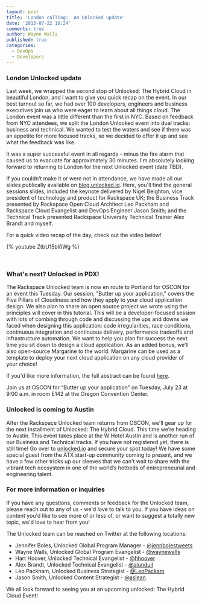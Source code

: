```yaml
---
layout: post
title: 'London calling:  An Unlocked update'
date: '2013-07-22 10:24'
comments: true
author: Wayne Walls
published: true
categories:
  - DevOps
  - Developers
---
```


### London Unlocked update

Last week, we wrapped the second stop of Unlocked: The Hybrid Cloud in beautiful
London, and I want to give you quick recap on the event. In our best turnout so
far, we had over 100 developers, engineers and business executives join us who
were eager to learn about all things cloud. The London event was a little
different than the first in NYC. Based on feedback from NYC attendees, we split
the London Unlocked event into dual tracks: business and technical. We wanted
to test the waters and see if there was an appetite for more focused tracks, so
we decided to offer it up and see what the feedback was like.

It was a super successful event in all regards - minus the fire alarm that
caused us to evacuate for approximately 30 minutes. I'm absolutely looking
forward to returning to London for the next Unlocked event (date TBD).

<!-- more -->

If you couldn’t make it or were not in attendance, we have made all our slides
publically available on [blog.unlocked.io](http://unlocked.io). Here, you'll
find the general sessions slides, included the keynote delivered by Nigel Beighton,
vice president of technology and product for Rackspace UK; the Business Track
presented by Rackspace Open Cloud Architect Leo Packham and Rackspace Cloud
Evangelist and DevOps Engineer Jason Smith; and the Technical Track presented
Rackspace University Technical Trainer Alex Brandt and myself.

For a quick video recap of the day, check out the video below!

{% youtube ZtbU15bl0Wg %}

<br />

### What's next? Unlocked in PDX!

The Rackspace Unlocked team is now en route to Portland for OSCON for an event
this Tuesday. Our session, "Butter up your application," covers the Five Pillars
of Cloudiness and how they apply to your cloud application design. We also plan
to share an open source project we wrote using the principles will cover in this
tutorial. This will be a developer-focused session with lots of combing through
code and discussing the ups and downs we faced when designing this application:
code irregularities, race conditions, continuous integration and continuous
delivery, performance tradeoffs and infrastructure automation. We want to help
you plan for success the next time you sit down to design a cloud application.
As an added bonus, we’ll also open-source Margarine to the world. Margarine can
be used as a template to deploy your next cloud application on any cloud provider
of your choice!

If you'd like more information, the full abstract can be found
[here](http://www.oscon.com/oscon2013/public/schedule/detail/31425).

Join us at OSCON for “Butter up your application” on Tuesday, July 23 at 9:00 a.m.
in room E142 at the Oregon Convention Center.

### Unlocked is coming to Austin

After the Rackspace Unlocked team returns from OSCON, we'll gear up for the next
installment of Unlocked: The Hybrid Cloud. This time we’re heading to Austin.
This event takes place at the W Hotel Austin and is another run of our Business
and Technical tracks. If you have not registered yet, there is still time! Go
over to [unlocked.io](http://unlocked.io) and secure your spot today! We have
some special guest from the ATX start-up community coming to present, and we
have a few other tricks up our sleeves that we can't wait to share with the
vibrant tech ecosystem in one of the world’s hotbeds of entrepreneurial and
engineering talent.

### For more information or inquiries

If you have any questions, comments or feedback for the Unlocked team, please
reach out to any of us - we'd love to talk to you. If you have ideas on content
you'd like to see more of or less of, or want to suggest a totally new topic,
we'd love to hear from you!

The Unlocked team can be reached on Twitter at the following locations:

* Jennifer Boles, Unlocked Global Program Manager - [@jennbolestweets](https://twitter.com/jennbolestweets)
* Wayne Walls, Unlocked Global Program Evangelist - [@waynewalls](https://twitter.com/waynewalls)
* Hart Hoover, Unlocked Technical Evangelist - [@hhoover](https://twitter.com/hhoover)
* Alex Brandt, Unlocked Technical Evangelist - [@alunduil](https://twitter.com/alunduil)
* Leo Packham, Unlocked Business Strategist - [@LeoPackam](https://twitter.com/Leopackham)
* Jason Smith, Unlocked Content Strategist - [@aslean](https://twitter.com/aslaen)

We all look forward to seeing you at an upcoming unlocked: The Hybrid Cloud Event!
